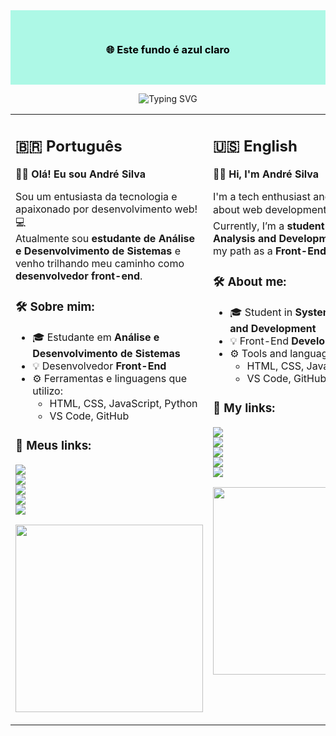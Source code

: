 <!-- FUNDO ALEATÓRIO (APENAS DECORATIVO) -->
<div align="center" style="background-color: #ADF8E6; padding: 30px; color: black;">
  <h3>🌐 Este fundo é azul claro</h3>
</div>

<!-- TÍTULO ANIMADO COM EFEITO DE DIGITAÇÃO -->
<p align="center">
  <img src="https://readme-typing-svg.herokuapp.com?font=Fira+Code&size=26&pause=1000&color=36BCF7&background=000000&center=true&vCenter=true&width=600&lines=Olá%2C+eu+sou+André+Silva!;Desenvolvedor+Front-End;Seja+bem-vindo+ao+meu+GitHub!" alt="Typing SVG" />
</p>
</div>

<!-- CONTEÚDO EM DUAS COLUNAS: PT-BR E EN -->
<table>
  <tr>
    <td valign="top" width="50%">

<h2>🇧🇷 Português</h2>

**🙋‍♂️ Olá! Eu sou André Silva**

Sou um entusiasta da tecnologia e apaixonado por desenvolvimento web! 💻  
Atualmente sou **estudante de Análise e Desenvolvimento de Sistemas** e venho trilhando meu caminho como **desenvolvedor front-end**.

### 🛠️ Sobre mim:

- 🎓 Estudante em **Análise e Desenvolvimento de Sistemas**  
- 💡 Desenvolvedor **Front-End**  
- ⚙️ Ferramentas e linguagens que utilizo:
  - HTML, CSS, JavaScript, Python  
  - VS Code, GitHub

### 🔗 Meus links:

<a href="INSIRA_SEU_LINK_AQUI"><img src="https://img.shields.io/badge/Portfólio-000?style=for-the-badge&logo=firefox&logoColor=white"/></a>  
<a href="INSIRA_SEU_LINK_AQUI"><img src="https://img.shields.io/badge/Projetos-000?style=for-the-badge&logo=code&logoColor=white"/></a>  
<a href="INSIRA_SEU_LINK_AQUI"><img src="https://img.shields.io/badge/LinkedIn-0A66C2?style=for-the-badge&logo=linkedin&logoColor=white"/></a>  
<a href="INSIRA_SEU_LINK_AQUI"><img src="https://img.shields.io/badge/GitHub-000?style=for-the-badge&logo=github&logoColor=white"/></a>  
<a href="INSIRA_SEU_LINK_AQUI"><img src="https://img.shields.io/badge/Instagram-E4405F?style=for-the-badge&logo=instagram&logoColor=white"/></a>

<p align="center">
  <img src="https://media4.giphy.com/media/v1.Y2lkPTc5MGI3NjExZ3E2cWlybWxqd2V3ZHI0YTdyMXdkeTVxYmNqbmQ1OHVpbGJrNGxsdiZlcD12MV9pbnRlcm5hbF9naWZfYnlfaWQmY3Q9Zw/qgQUggAC3Pfv687qPC/giphy.gif" width="300"/>
</p>

</td>
<td valign="top" width="50%">

<h2>🇺🇸 English</h2>

**🙋‍♂️ Hi, I'm André Silva**

I'm a tech enthusiast and passionate about web development! 💻  
Currently, I’m a **student of Systems Analysis and Development**, building my path as a **Front-End Developer**.

### 🛠️ About me:

- 🎓 Student in **Systems Analysis and Development**  
- 💡 Front-End **Developer**  
- ⚙️ Tools and languages I use:
  - HTML, CSS, JavaScript, Python  
  - VS Code, GitHub

### 🔗 My links:

<a href="INSERT_YOUR_LINK_HERE"><img src="https://img.shields.io/badge/Portfolio-000?style=for-the-badge&logo=firefox&logoColor=white"/></a>  
<a href="INSERT_YOUR_LINK_HERE"><img src="https://img.shields.io/badge/Projects-000?style=for-the-badge&logo=code&logoColor=white"/></a>  
<a href="INSERT_YOUR_LINK_HERE"><img src="https://img.shields.io/badge/LinkedIn-0A66C2?style=for-the-badge&logo=linkedin&logoColor=white"/></a>  
<a href="INSERT_YOUR_LINK_HERE"><img src="https://img.shields.io/badge/GitHub-000?style=for-the-badge&logo=github&logoColor=white"/></a>  
<a href="INSERT_YOUR_LINK_HERE"><img src="https://img.shields.io/badge/Instagram-E4405F?style=for-the-badge&logo=instagram&logoColor=white"/></a>

<p align="center">
  <img src="https://media4.giphy.com/media/v1.Y2lkPTc5MGI3NjExZ3E2cWlybWxqd2V3ZHI0YTdyMXdkeTVxYmNqbmQ1OHVpbGJrNGxsdiZlcD12MV9pbnRlcm5hbF9naWZfYnlfaWQmY3Q9Zw/qgQUggAC3Pfv687qPC/giphy.gif" width="300"/>
</p>

</td>
  </tr>
</table>
